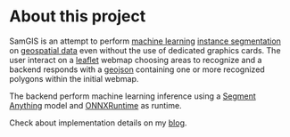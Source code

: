 # About this project

SamGIS is an attempt to perform [machine learning](https://developer.ibm.com/learningpaths/get-started-artificial-intelligence/ai-basics/ai-beginners-guide) [instance segmentation](https://en.wikipedia.org/wiki/Image_segmentation) on [geospatial data](https://en.wikipedia.org/wiki/Geographic_data_and_information) even without the use of dedicated graphics cards.
The user interact on a [leaflet](https://leafletjs.com) webmap choosing areas to recognize and a backend responds with a [geojson](https://it.wikipedia.org/wiki/GeoJSON) containing one or more recognized polygons within the initial webmap.

The backend perform machine learning inference using a [Segment Anything](https://segment-anything.com) model and [ONNXRuntime](https://onnxruntime.ai) as runtime.

Check about implementation details on my [blog](https://trinca.tornidor.com/projects/samgis-segment-anything-applied-to-GIS).
